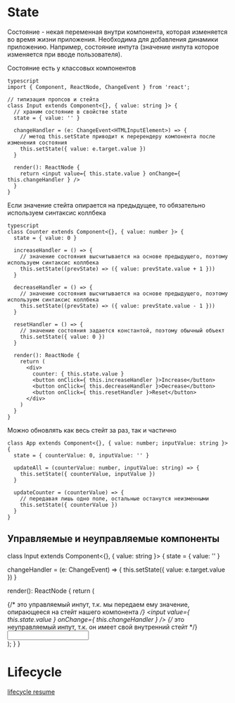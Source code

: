 # State
Состояние - некая переменная внутри компонента, которая изменяется во время жизни приложения. Необходима для добавления динамики приложению.
Например, состояние инпута (значение инпута которое изменяется при вводе пользователя).

Состояние есть у классовых компонентов

```
typescript
import { Component, ReactNode, ChangeEvent } from 'react';

// типизация пропсов и стейта
class Input extends Component<{}, { value: string }> {
  // храним состояние в свойстве state
  state = { value: '' }

  changeHandler = (e: ChangeEvent<HTMLInputElement>) => {
    // метод this.setState приводит к перерендеру компонента после изменения состояния
    this.setState({ value: e.target.value })
  }

  render(): ReactNode {
    return <input value={ this.state.value } onChange={ this.changeHandler } />
  }
}
```

Если значение стейта опирается на предыдущее, то обязательно используем синтаксис коллбека

```
typescript
class Counter extends Component<{}, { value: number }> {
  state = { value: 0 }

  increaseHandler = () => {
    // значение состояния высчитывается на основе предыдущего, поэтому используем синтаксис коллбека
    this.setState((prevState) => ({ value: prevState.value + 1 }))
  }

  decreaseHandler = () => {
    // значение состояния высчитывается на основе предыдущего, поэтому используем синтаксис коллбека
    this.setState((prevState) => ({ value: prevState.value - 1 }))
  }

  resetHandler = () => {
    // значение состояния задается константой, поэтому обычный объект
    this.setState({ value: 0 })
  }

  render(): ReactNode {
    return (
      <div>
        counter: { this.state.value }
        <button onClick={ this.increaseHandler }>Increase</button>
        <button onClick={ this.decreaseHandler }>Decrease</button>
        <button onClick={ this.resetHandler }>Reset</button>
      </div>
    )
  }
}
```

Можно обновлять как весь стейт за раз, так и частично
```
class App extends Component<{}, { value: number; inputValue: string }> {
  state = { counterValue: 0, inputValue: '' }

  updateAll = (counterValue: number, inputValue: string) => {
    this.setState({ counterValue, inputValue })
  }

  updateCounter = (counterValue) => {
    // передавая лишь одно поле, остальные останутся неизменными
    this.setState({ counterValue })
  }
}

```

## Управляемые и неуправляемые компоненты

class Input extends Component<{}, { value: string }> {
  state = { value: '' }

  changeHandler = (e: ChangeEvent<HTMLInputElement>) => {
    this.setState({ value: e.target.value })
  }

  render(): ReactNode {
    return (
      <div>
        {/* это управляемый инпут, т.к. мы передаем ему значение, опирающееся на стейт нашего компонента */}
        <input value={ this.state.value } onChange={ this.changeHandler } />
        {/* это неуправляемый инпут, т.к. он имеет свой внутренний стейт */}
        <input />
      </div>
    );
  }
}

# Lifecycle
[lifecycle resume](https://github.com/fetchMachine/tms-js-pro/blob/main/33-lifecycle/lifecycle_resume.md)
